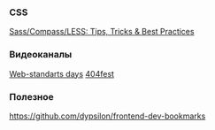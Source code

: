### CSS
[Sass/Compass/LESS: Tips, Tricks & Best Practices](https://speakerdeck.com/beausmith/less-tips-tricks-best-practices)

### Видеоканалы
[Web-standarts days](http://vimeo.com/channels/wstdays)
[404fest](http://404fest.livejournal.com/13881.html)

### Полезное
https://github.com/dypsilon/frontend-dev-bookmarks<br>
